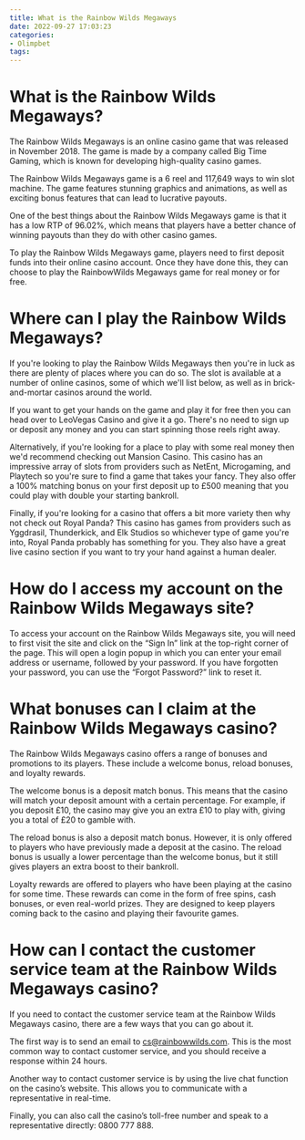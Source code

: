 ```yaml
---
title: What is the Rainbow Wilds Megaways
date: 2022-09-27 17:03:23
categories:
- Olimpbet
tags:
---
```



#  What is the Rainbow Wilds Megaways?

The Rainbow Wilds Megaways is an online casino game that was released in November 2018. The game is made by a company called Big Time Gaming, which is known for developing high-quality casino games.

The Rainbow Wilds Megaways game is a 6 reel and 117,649 ways to win slot machine. The game features stunning graphics and animations, as well as exciting bonus features that can lead to lucrative payouts.

One of the best things about the Rainbow Wilds Megaways game is that it has a low RTP of 96.02%, which means that players have a better chance of winning payouts than they do with other casino games.

To play the Rainbow Wilds Megaways game, players need to first deposit funds into their online casino account. Once they have done this, they can choose to play the RainbowWilds Megaways game for real money or for free.

#  Where can I play the Rainbow Wilds Megaways?

If you're looking to play the Rainbow Wilds Megaways then you're in luck as there are plenty of places where you can do so. The slot is available at a number of online casinos, some of which we'll list below, as well as in brick-and-mortar casinos around the world.

If you want to get your hands on the game and play it for free then you can head over to LeoVegas Casino and give it a go. There's no need to sign up or deposit any money and you can start spinning those reels right away.

Alternatively, if you're looking for a place to play with some real money then we'd recommend checking out Mansion Casino. This casino has an impressive array of slots from providers such as NetEnt, Microgaming, and Playtech so you're sure to find a game that takes your fancy. They also offer a 100% matching bonus on your first deposit up to £500 meaning that you could play with double your starting bankroll.

Finally, if you're looking for a casino that offers a bit more variety then why not check out Royal Panda? This casino has games from providers such as Yggdrasil, Thunderkick, and Elk Studios so whichever type of game you're into, Royal Panda probably has something for you. They also have a great live casino section if you want to try your hand against a human dealer.

#  How do I access my account on the Rainbow Wilds Megaways site?

To access your account on the Rainbow Wilds Megaways site, you will need to first visit the site and click on the “Sign In” link at the top-right corner of the page. This will open a login popup in which you can enter your email address or username, followed by your password. If you have forgotten your password, you can use the “Forgot Password?” link to reset it.

#  What bonuses can I claim at the Rainbow Wilds Megaways casino?

The Rainbow Wilds Megaways casino offers a range of bonuses and promotions to its players. These include a welcome bonus, reload bonuses, and loyalty rewards.

The welcome bonus is a deposit match bonus. This means that the casino will match your deposit amount with a certain percentage. For example, if you deposit £10, the casino may give you an extra £10 to play with, giving you a total of £20 to gamble with.

The reload bonus is also a deposit match bonus. However, it is only offered to players who have previously made a deposit at the casino. The reload bonus is usually a lower percentage than the welcome bonus, but it still gives players an extra boost to their bankroll.

Loyalty rewards are offered to players who have been playing at the casino for some time. These rewards can come in the form of free spins, cash bonuses, or even real-world prizes. They are designed to keep players coming back to the casino and playing their favourite games.

#  How can I contact the customer service team at the Rainbow Wilds Megaways casino?

If you need to contact the customer service team at the Rainbow Wilds Megaways casino, there are a few ways that you can go about it.

The first way is to send an email to cs@rainbowwilds.com. This is the most common way to contact customer service, and you should receive a response within 24 hours.

Another way to contact customer service is by using the live chat function on the casino’s website. This allows you to communicate with a representative in real-time.

Finally, you can also call the casino’s toll-free number and speak to a representative directly: 0800 777 888.